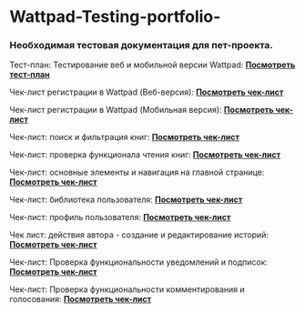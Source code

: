# Wattpad-Testing-portfolio-
### Необходимая тестовая документация для пет-проекта.
Тест-план: Тестирование веб и мобильной версии Wattpad: 
**[Посмотреть тест-план](Test_Plan.md)**

Чек-лист регистрации в Wattpad (Веб-версия): 
**[Посмотреть чек-лист](Check-list1.md)**

Чек-лист регистрации в Wattpad (Мобильная версия): 
**[Посмотреть чек-лист](Check-list2.md)**

Чек-лист: поиск и фильтрация книг: 
**[Посмотреть чек-лист](Check-list3.md)**

Чек-лист: проверка функционала чтения книг: 
**[Посмотреть чек-лист](Check-list4.md)**

Чек-лист: основные элементы и навигация на главной странице: 
**[Посмотреть чек-лист](Check-list5.md)**

Чек-лист: библиотека пользователя: 
**[Посмотреть чек-лист](Check-list6.md)**

Чек-лист: профиль пользователя: 
**[Посмотреть чек-лист](Check-list7.md)**

Чек лист: действия автора - создание и редактирование историй: 
**[Посмотреть чек-лист](Check-list8.md)**

Чек-лист: Проверка функциональности уведомлений и подписок:
**[Посмотреть чек-лист](Check-list10.md)**

Чек-лист: Проверка функциональности комментирования и голосования:
**[Посмотреть чек-лист](Check-list9.md)**
